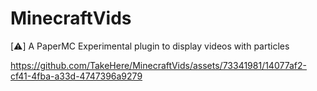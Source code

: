 # MinecraftVids

[⚠️] A PaperMC Experimental plugin to display videos with particles


https://github.com/TakeHere/MinecraftVids/assets/73341981/14077af2-cf41-4fba-a33d-4747396a9279

